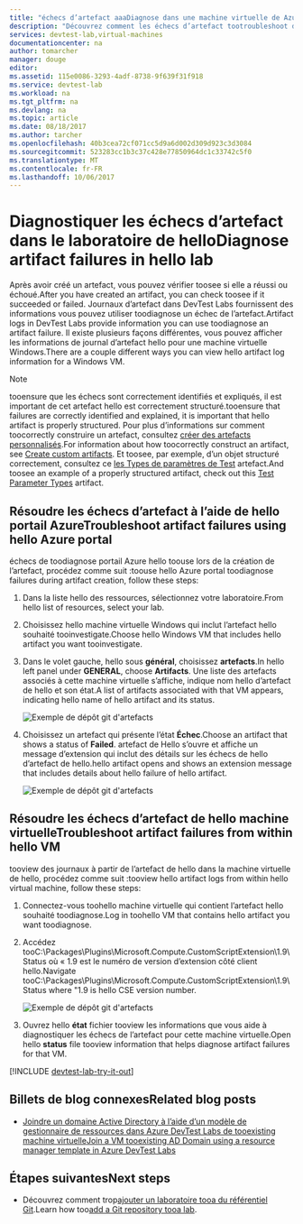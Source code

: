 ```yaml
---
title: "échecs d’artefact aaaDiagnose dans une machine virtuelle de Azure DevTest Labs | Documents Microsoft"
description: "Découvrez comment les échecs d’artefact tootroubleshoot dans DevTest Labs"
services: devtest-lab,virtual-machines
documentationcenter: na
author: tomarcher
manager: douge
editor: 
ms.assetid: 115e0086-3293-4adf-8738-9f639f31f918
ms.service: devtest-lab
ms.workload: na
ms.tgt_pltfrm: na
ms.devlang: na
ms.topic: article
ms.date: 08/18/2017
ms.author: tarcher
ms.openlocfilehash: 40b3cea72cf071cc5d9a6d002d309d923c3d3084
ms.sourcegitcommit: 523283cc1b3c37c428e77850964dc1c33742c5f0
ms.translationtype: MT
ms.contentlocale: fr-FR
ms.lasthandoff: 10/06/2017
---
```

# <a name="diagnose-artifact-failures-in-hello-lab"></a><span data-ttu-id="4b88c-103">Diagnostiquer les échecs d’artefact dans le laboratoire de hello</span><span class="sxs-lookup"><span data-stu-id="4b88c-103">Diagnose artifact failures in hello lab</span></span> 
<span data-ttu-id="4b88c-104">Après avoir créé un artefact, vous pouvez vérifier toosee si elle a réussi ou échoué.</span><span class="sxs-lookup"><span data-stu-id="4b88c-104">After you have created an artifact, you can check toosee if it succeeded or failed.</span></span> <span data-ttu-id="4b88c-105">Journaux d’artefact dans DevTest Labs fournissent des informations vous pouvez utiliser toodiagnose un échec de l’artefact.</span><span class="sxs-lookup"><span data-stu-id="4b88c-105">Artifact logs in DevTest Labs provide information you can use toodiagnose an artifact failure.</span></span> <span data-ttu-id="4b88c-106">Il existe plusieurs façons différentes, vous pouvez afficher les informations de journal d’artefact hello pour une machine virtuelle Windows.</span><span class="sxs-lookup"><span data-stu-id="4b88c-106">There are a couple different ways you can view hello artifact log information for a Windows VM.</span></span>

> [!NOTE]
> <span data-ttu-id="4b88c-107">tooensure que les échecs sont correctement identifiés et expliqués, il est important de cet artefact hello est correctement structuré.</span><span class="sxs-lookup"><span data-stu-id="4b88c-107">tooensure that failures are correctly identified and explained, it is important that hello artifact is properly structured.</span></span> <span data-ttu-id="4b88c-108">Pour plus d’informations sur comment toocorrectly construire un artefact, consultez [créer des artefacts personnalisés](devtest-lab-artifact-author.md).</span><span class="sxs-lookup"><span data-stu-id="4b88c-108">For information about how toocorrectly construct an artifact, see [Create custom artifacts](devtest-lab-artifact-author.md).</span></span> <span data-ttu-id="4b88c-109">Et toosee, par exemple, d’un objet structuré correctement, consultez ce [les Types de paramètres de Test](https://github.com/Azure/azure-devtestlab/tree/master/Artifacts/windows-test-paramtypes) artefact.</span><span class="sxs-lookup"><span data-stu-id="4b88c-109">And toosee an example of a properly structured artifact, check out this [Test Parameter Types](https://github.com/Azure/azure-devtestlab/tree/master/Artifacts/windows-test-paramtypes) artifact.</span></span>

## <a name="troubleshoot-artifact-failures-using-hello-azure-portal"></a><span data-ttu-id="4b88c-110">Résoudre les échecs d’artefact à l’aide de hello portail Azure</span><span class="sxs-lookup"><span data-stu-id="4b88c-110">Troubleshoot artifact failures using hello Azure portal</span></span>
<span data-ttu-id="4b88c-111">échecs de toodiagnose portail Azure hello toouse lors de la création de l’artefact, procédez comme suit :</span><span class="sxs-lookup"><span data-stu-id="4b88c-111">toouse hello Azure portal toodiagnose failures during artifact creation, follow these steps:</span></span>

1. <span data-ttu-id="4b88c-112">Dans la liste hello des ressources, sélectionnez votre laboratoire.</span><span class="sxs-lookup"><span data-stu-id="4b88c-112">From hello list of resources, select your lab.</span></span>

2. <span data-ttu-id="4b88c-113">Choisissez hello machine virtuelle Windows qui inclut l’artefact hello souhaité tooinvestigate.</span><span class="sxs-lookup"><span data-stu-id="4b88c-113">Choose hello Windows VM that includes hello artifact you want tooinvestigate.</span></span>

3. <span data-ttu-id="4b88c-114">Dans le volet gauche, hello sous **général**, choisissez **artefacts**.</span><span class="sxs-lookup"><span data-stu-id="4b88c-114">In hello left panel under **GENERAL**, choose **Artifacts**.</span></span> <span data-ttu-id="4b88c-115">Une liste des artefacts associés à cette machine virtuelle s’affiche, indique nom hello d’artefact de hello et son état.</span><span class="sxs-lookup"><span data-stu-id="4b88c-115">A list of artifacts associated with that VM appears, indicating hello name of hello artifact and its status.</span></span>

   ![Exemple de dépôt git d'artefacts](./media/devtest-lab-troubleshoot-artifact-failure/devtest-lab-artifacts-failure.png)

4. <span data-ttu-id="4b88c-117">Choisissez un artefact qui présente l’état **Échec**.</span><span class="sxs-lookup"><span data-stu-id="4b88c-117">Choose an artifact that shows a status of **Failed**.</span></span> <span data-ttu-id="4b88c-118">artefact de Hello s’ouvre et affiche un message d’extension qui inclut des détails sur les échecs de hello d’artefact de hello.</span><span class="sxs-lookup"><span data-stu-id="4b88c-118">hello artifact opens and shows an extension message that includes details about hello failure of hello artifact.</span></span>

   ![Exemple de dépôt git d'artefacts](./media/devtest-lab-troubleshoot-artifact-failure/devtest-lab-artifact-error.png)


## <a name="troubleshoot-artifact-failures-from-within-hello-vm"></a><span data-ttu-id="4b88c-120">Résoudre les échecs d’artefact de hello machine virtuelle</span><span class="sxs-lookup"><span data-stu-id="4b88c-120">Troubleshoot artifact failures from within hello VM</span></span>
<span data-ttu-id="4b88c-121">tooview des journaux à partir de l’artefact de hello dans la machine virtuelle de hello, procédez comme suit :</span><span class="sxs-lookup"><span data-stu-id="4b88c-121">tooview hello artifact logs from within hello virtual machine, follow these steps:</span></span>

1. <span data-ttu-id="4b88c-122">Connectez-vous toohello machine virtuelle qui contient l’artefact hello souhaité toodiagnose.</span><span class="sxs-lookup"><span data-stu-id="4b88c-122">Log in toohello VM that contains hello artifact you want toodiagnose.</span></span>

2. <span data-ttu-id="4b88c-123">Accédez tooC:\Packages\Plugins\Microsoft.Compute.CustomScriptExtension\1.9\Status où « 1.9 est le numéro de version d’extension côté client hello.</span><span class="sxs-lookup"><span data-stu-id="4b88c-123">Navigate tooC:\Packages\Plugins\Microsoft.Compute.CustomScriptExtension\1.9\Status where "1.9 is hello CSE version number.</span></span>

   ![Exemple de dépôt git d'artefacts](./media/devtest-lab-troubleshoot-artifact-failure/devtest-lab-artifact-error-vm-status.png)

3. <span data-ttu-id="4b88c-125">Ouvrez hello **état** fichier tooview les informations que vous aide à diagnostiquer les échecs de l’artefact pour cette machine virtuelle.</span><span class="sxs-lookup"><span data-stu-id="4b88c-125">Open hello **status** file tooview information that helps diagnose artifact failures for that VM.</span></span>




[!INCLUDE [devtest-lab-try-it-out](../../includes/devtest-lab-try-it-out.md)]

## <a name="related-blog-posts"></a><span data-ttu-id="4b88c-126">Billets de blog connexes</span><span class="sxs-lookup"><span data-stu-id="4b88c-126">Related blog posts</span></span>
* [<span data-ttu-id="4b88c-127">Joindre un domaine Active Directory à l’aide d’un modèle de gestionnaire de ressources dans Azure DevTest Labs de tooexisting machine virtuelle</span><span class="sxs-lookup"><span data-stu-id="4b88c-127">Join a VM tooexisting AD Domain using a resource manager template in Azure DevTest Labs</span></span>](http://www.visualstudiogeeks.com/blog/DevOps/Join-a-VM-to-existing-AD-domain-using-ARM-template-AzureDevTestLabs)

## <a name="next-steps"></a><span data-ttu-id="4b88c-128">Étapes suivantes</span><span class="sxs-lookup"><span data-stu-id="4b88c-128">Next steps</span></span>
* <span data-ttu-id="4b88c-129">Découvrez comment trop[ajouter un laboratoire tooa du référentiel Git](devtest-lab-add-artifact-repo.md).</span><span class="sxs-lookup"><span data-stu-id="4b88c-129">Learn how too[add a Git repository tooa lab](devtest-lab-add-artifact-repo.md).</span></span>

